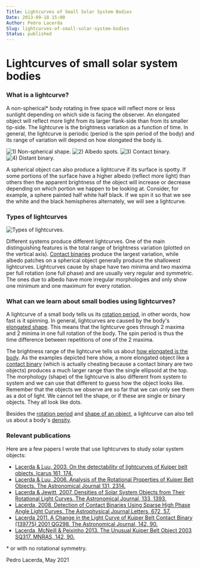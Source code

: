 ```yaml
---
Title: Lightcurves of Small Solar System Bodies
Date: 2013-09-18 15:00
Author: Pedro Lacerda
Slug: lightcurves-of-small-solar-system-bodies
Status: published
---
```


# Lightcurves of small solar system bodies

### What is a lightcurve?


A non-spherical\* body rotating in free space will reflect more or less sunlight depending on which side is facing the observer. An elongated object will reflect more light from its larger flank-side than from its smaller tip-side. The lightcurve is the brightness variation as a function of time. In general, the lightcurve is periodic (period is the spin period of the body) and its range of variation will depend on how elongated the body is.

![1) Non-spherical shape.](figs/2013/09/65d95.gif) 
![2) Albedo spots.](figs/2013/09/648ee.gif)
![3) Contact binary.](figs/2013/09/b422a.gif)
![4) Distant binary.](figs/2013/09/9b38c.gif)


A spherical object can also produce a lightcurve if its surface is spotty. If some portions of the surface have a higher albedo (reflect more light) than others then the apparent brightness of the object will increase or decrease depending on which portion we happen to be looking at. Consider, for example, a sphere painted half white half black. If we spin it so that we see the white and the black hemispheres alternately, we will see a lightcurve.





### Types of lightcurves





![Types of lightcurves.](figs/2013/09/26d50.png)


Different systems produce different lightcurves. One of the main distinguishing features is the total range of brightness variation (plotted on the vertical axis). [Contact binaries](binaries.md) produce the largest variation, while albedo patches on a spherical object generally produce the shallowest lightcurves. Lightcurves cause by shape have two minima and two maxima per full rotation (one full phase) and are usually very regular and symmetric. The ones due to albedo have more irregular morphologies and only show one minimum and one maximum for every rotation.





### What can we learn about small bodies using lightcurves?



A lightcurve of a small body tells us its [rotation period](the-rotational-properties-of-kuiper-belt-objects.md), in other words, how fast is it spinning. In general, lightcurves are caused by the body's [elongated shape](the-shapes-of-kuiper-belt-objects.md). This means that the lightcurve goes through 2 maxima and 2 minima in one full rotation of the body. The spin period is thus the time difference between repetitions of one of the 2 maxima.



The brightness range of the lightcurve tells us about [how elongated is the body](the-shapes-of-kuiper-belt-objects.md). As the examples depicted here show, a more elongated object like a [contact binary](binaries.md) (which is actually cheating because a contact binary are two objects) produces a much larger range than the single ellipsoid at the top. The morphology (shape) of the lightcurve is also different from system to system and we can use that different to guess how the object looks like. Remember that the objects we observe are so far that we can only see them as a dot of light. We cannot tell the shape, or if these are single or binary objects. They all look like dots.



Besides the [rotation period](the-rotational-properties-of-kuiper-belt-objects.md) and [shape of an object](the-shapes-of-kuiper-belt-objects.md), a lightcurve can also tell us about a body's [density](density.md).





### Relevant publications



Here are a few papers I wrote that use lightcurves to study solar system objects:



-   [Lacerda & Luu, 2003. On the detectability of lightcurves of Kuiper belt objects. Icarus 161, 174.](https://ui.adsabs.harvard.edu/#abs/2003Icar..161..174L/abstract)
-   [Lacerda & Luu, 2006. Analysis of the Rotational Properties of Kuiper Belt Objects. The Astronomical Journal 131, 2314.](https://ui.adsabs.harvard.edu/#abs/2006AJ....131.2314L/abstract)
-   [Lacerda & Jewitt, 2007. Densities of Solar System Objects from Their Rotational Light Curves. The Astronomical Journal, 133, 1393.](https://ui.adsabs.harvard.edu/#abs/2007AJ....133.1393L/abstract)
-   [Lacerda, 2008. Detection of Contact Binaries Using Sparse High Phase Angle Light Curves. The Astrophysical Journal Letters, 672, 57.](https://ui.adsabs.harvard.edu/#abs/2008ApJ...672L..57L/abstract)
-   [Lacerda 2011. A Change in the Light Curve of Kuiper Belt Contact Binary (139775) 2001 QG298. The Astronomical Journal, 142, 90.](https://ui.adsabs.harvard.edu/#abs/2011AJ....142...90L/abstract)
-   [Lacerda, McNeill & Peixinho 2013. The Unusual Kuiper Belt Object 2003 SQ317. MNRAS, 142, 90.](https://ui.adsabs.harvard.edu/#abs/2014MNRAS.437.3824L/abstract)

\* or with no rotational symmetry.



Pedro Lacerda, May 2021


